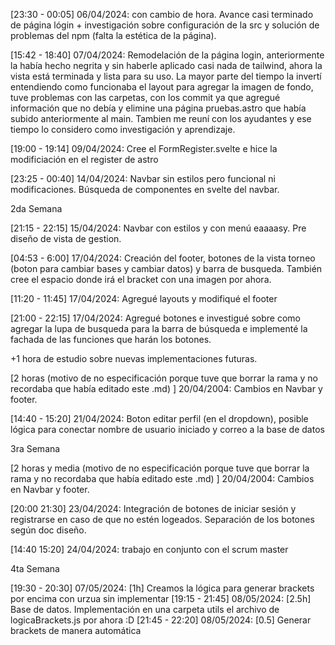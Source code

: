[23:30 - 00:05] 06/04/2024: con cambio de hora. Avance casi terminado de página lógin + investigación sobre configuración de la src y solución de problemas del npm (falta la estética de la página).

[15:42 - 18:40] 07/04/2024: Remodelación de la página login, anteriormente la había hecho negrita y sin haberle aplicado casi nada de tailwind, ahora la vista está terminada y lista para su uso. La mayor parte del tiempo la invertí entendiendo como funcionaba el layout para agregar la imagen de fondo, tuve problemas con las carpetas, con los commit ya que agregué información que no debía y elimine una página pruebas.astro que había subido anteriormente al main. Tambien me reuní con los ayudantes y ese tiempo lo considero como investigación y aprendizaje.

[19:00 - 19:14] 09/04/2024: Cree el FormRegister.svelte e hice la modificiación en el register de astro

[23:25 - 00:40] 14/04/2024: Navbar sin estilos pero funcional ni modificaciones. Búsqueda de componentes en svelte del navbar.

2da Semana

[21:15 - 22:15] 15/04/2024: Navbar con estilos y con menú eaaaasy. Pre diseño de vista de gestion.

[04:53 - 6:00] 17/04/2024: Creación del footer, botones de la vista torneo (boton para cambiar bases y cambiar datos) y barra de busqueda. También cree el espacio donde irá el bracket con una imagen por ahora.

[11:20 - 11:45] 17/04/2024: Agregué layouts y modifiqué el footer

[21:00 - 22:15] 17/04/2024: Agregué botones e investigué sobre como agregar la lupa de busqueda para la barra de búsqueda e implementé la fachada de las funciones que harán los botones.

+1 hora de estudio sobre nuevas implementaciones futuras.

[2 horas (motivo de no especificación porque tuve que borrar la rama y no recordaba que había editado este .md) ] 20/04/2004: Cambios en Navbar y footer.

[14:40 - 15:20] 21/04/2024: Boton editar perfil (en el dropdown), posible lógica para conectar nombre de usuario iniciado y correo a la base de datos  

3ra Semana

[2 horas y media (motivo de no especificación porque tuve que borrar la rama y no recordaba que había editado este .md) ] 20/04/2004: Cambios en Navbar y footer.

[20:00 21:30] 23/04/2024: Integración de botones de iniciar sesión y registrarse en caso de que no estén logeados. Separación de los botones según doc diseño.


[14:40 15:20] 24/04/2024: trabajo en conjunto con el scrum master

4ta Semana

[19:30 - 20:30] 07/05/2024: [1h] Creamos la lógica para generar brackets por encima con urzua sin implementar
[19:15 - 21:45] 08/05/2024: [2.5h] Base de datos. Implementación en una carpeta utils el archivo de logicaBrackets.js por ahora :D
[21:45 - 22:20] 08/05/2024: [0.5] Generar brackets de manera automática


